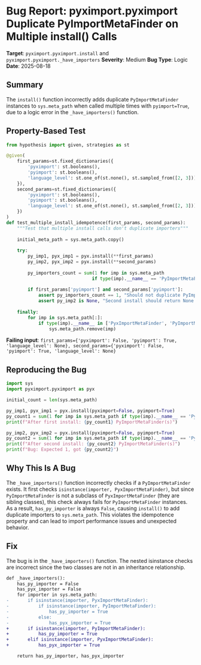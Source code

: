 # Bug Report: pyximport.pyximport Duplicate PyImportMetaFinder on Multiple install() Calls

**Target**: `pyximport.pyximport.install` and `pyximport.pyximport._have_importers`
**Severity**: Medium
**Bug Type**: Logic
**Date**: 2025-08-18

## Summary

The `install()` function incorrectly adds duplicate `PyImportMetaFinder` instances to `sys.meta_path` when called multiple times with `pyimport=True`, due to a logic error in the `_have_importers()` function.

## Property-Based Test

```python
from hypothesis import given, strategies as st

@given(
    first_params=st.fixed_dictionaries({
        'pyximport': st.booleans(),
        'pyimport': st.booleans(),
        'language_level': st.one_of(st.none(), st.sampled_from([2, 3]))
    }),
    second_params=st.fixed_dictionaries({
        'pyximport': st.booleans(), 
        'pyimport': st.booleans(),
        'language_level': st.one_of(st.none(), st.sampled_from([2, 3]))
    })
)
def test_multiple_install_idempotence(first_params, second_params):
    """Test that multiple install calls don't duplicate importers"""
    
    initial_meta_path = sys.meta_path.copy()
    
    try:
        py_imp1, pyx_imp1 = pyx.install(**first_params)
        py_imp2, pyx_imp2 = pyx.install(**second_params)
        
        py_importers_count = sum(1 for imp in sys.meta_path 
                                if type(imp).__name__ == 'PyImportMetaFinder')
        
        if first_params['pyimport'] and second_params['pyimport']:
            assert py_importers_count == 1, "Should not duplicate PyImportMetaFinder"
            assert py_imp2 is None, "Second install should return None for existing importer"
            
    finally:
        for imp in sys.meta_path[:]:
            if type(imp).__name__ in ['PyxImportMetaFinder', 'PyImportMetaFinder']:
                sys.meta_path.remove(imp)
```

**Failing input**: `first_params={'pyximport': False, 'pyimport': True, 'language_level': None}, second_params={'pyximport': False, 'pyimport': True, 'language_level': None}`

## Reproducing the Bug

```python
import sys
import pyximport.pyximport as pyx

initial_count = len(sys.meta_path)

py_imp1, pyx_imp1 = pyx.install(pyximport=False, pyimport=True)
py_count1 = sum(1 for imp in sys.meta_path if type(imp).__name__ == 'PyImportMetaFinder')
print(f"After first install: {py_count1} PyImportMetaFinder(s)")

py_imp2, pyx_imp2 = pyx.install(pyximport=False, pyimport=True)
py_count2 = sum(1 for imp in sys.meta_path if type(imp).__name__ == 'PyImportMetaFinder')
print(f"After second install: {py_count2} PyImportMetaFinder(s)")
print(f"Bug: Expected 1, got {py_count2}")
```

## Why This Is A Bug

The `_have_importers()` function incorrectly checks if a `PyImportMetaFinder` exists. It first checks `isinstance(importer, PyxImportMetaFinder)`, but since `PyImportMetaFinder` is not a subclass of `PyxImportMetaFinder` (they are sibling classes), this check always fails for `PyImportMetaFinder` instances. As a result, `has_py_importer` is always `False`, causing `install()` to add duplicate importers to `sys.meta_path`. This violates the idempotence property and can lead to import performance issues and unexpected behavior.

## Fix

The bug is in the `_have_importers()` function. The nested isinstance checks are incorrect since the two classes are not in an inheritance relationship.

```diff
def _have_importers():
    has_py_importer = False
    has_pyx_importer = False
    for importer in sys.meta_path:
-       if isinstance(importer, PyxImportMetaFinder):
-           if isinstance(importer, PyImportMetaFinder):
-               has_py_importer = True
-           else:
-               has_pyx_importer = True
+       if isinstance(importer, PyImportMetaFinder):
+           has_py_importer = True
+       elif isinstance(importer, PyxImportMetaFinder):
+           has_pyx_importer = True

    return has_py_importer, has_pyx_importer
```